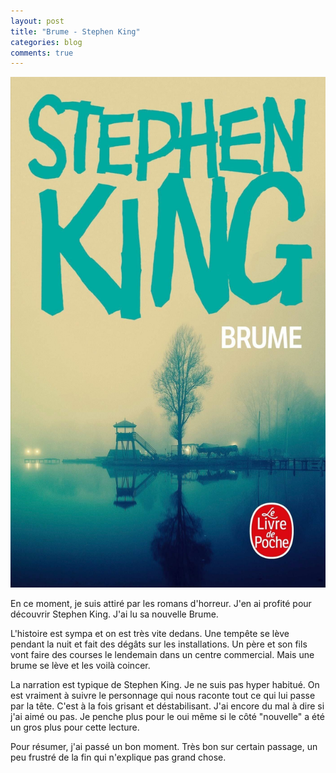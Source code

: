 ```yaml
---
layout: post
title: "Brume - Stephen King"
categories: blog
comments: true
---
```


![Brume](https://github.com/homeostasie/bouquins/raw/master/_pics/lv/king_stephen/brume.jpg)

En ce moment, je suis attiré par les romans d'horreur. J'en ai profité pour découvrir Stephen King. J'ai lu sa nouvelle Brume. 

L'histoire est sympa et on est très vite dedans. Une tempête se lève pendant la nuit et fait des dégâts sur les installations. Un père et son fils vont faire des courses le lendemain dans un centre commercial. Mais une brume se lève et les voilà coincer. 

La narration est typique de Stephen King. Je ne suis pas hyper habitué. On est vraiment à suivre le personnage qui nous raconte tout ce qui lui passe par la tête. C'est à la fois grisant et déstabilisant. J'ai encore du mal à dire si j'ai aimé ou pas. Je penche plus pour le oui même si le côté "nouvelle" a été un gros plus pour cette lecture.

Pour résumer, j'ai passé un bon moment. Très bon sur certain passage, un peu frustré de la fin qui n'explique pas grand chose. 


